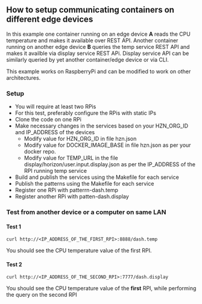 ## How to setup communicating containers on different edge devices

In this example one container running on an edge device **A** reads the CPU temperature and makes it available over REST API. Another container running on another edge device **B** queries the temp service REST API and makes it availble via display service REST APi. Display service API can be similarly queried by yet another container/edge device or via CLI.

This example works on RaspberryPi and can be modified to work on other architectures.

### Setup
- You will require at least two RPis 
- For this test, preferably configure the RPis with static IPs
- Clone the code on one RPi
- Make necessary changes in the services based on your HZN_ORG_ID and IP_ADDRESS of the devices
  - Modify value for HZN_ORG_ID in file hzn.json
  - Modify value for DOCKER_IMAGE_BASE in file hzn.json as per your docker repo.
  - Modify value for TEMP_URL in the file display/horizon/user.input.display.json as per the IP_ADDRESS of the RPI running temp service
- Build and publish the services using the Makefile for each service
- Publish the patterns using the Makefile for each service
- Register one RPi with patterrn-dash.temp
- Register another RPi with patten-dash.display

### Test from another device or a computer on same LAN

#### Test 1
    
    curl http://<IP_ADDRESS_OF_THE_FIRST_RPI>:8888/dash.temp
  
  You should see the CPU temperature value of the first RPI.
  
#### Test 2
  
    curl http://<IP_ADDRESS_OF_THE_SECOND_RPI>:7777/dash.display
  
  You should see the CPU temperature value of the **first** RPI, while performing the query on the second RPI



